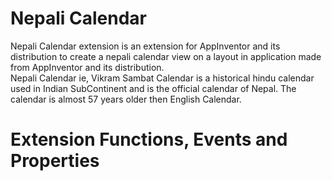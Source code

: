 # Nepali Calendar
Nepali Calendar extension is an extension for AppInventor and its distribution to create a nepali calendar view on a layout in application made from AppInventor and its distribution.<br>
Nepali Calendar ie, Vikram Sambat Calendar is a historical hindu calendar used in Indian SubContinent and is the official calendar of Nepal. The calendar is almost 57 years older then English Calendar.
# Extension Functions, Events and Properties
